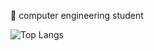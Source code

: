 💾  computer engineering student 

![Top Langs](https://github-readme-stats.vercel.app/api/top-langs/?username=dmlxe&theme=nord&exclude_repo=cpp-poo-practica)
